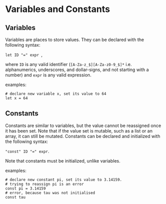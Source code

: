 # Variables and Constants

## Variables
Variables are places to store values. They can be declared with the following syntax:

`let ID "=" expr `,

where `ID` is any valid identifier (`[A-Za-z_$][A-Za-z0-9_$]*` i.e. alphanumerics, underscores, and dollar-signs, and not starting with a number) and `expr` is any valid expression.

examples:
```
# declare new variable x, set its value to 64
let x = 64
```

## Constants
Constants are similar to variables, but the value cannot be reassigned once it has been set. Note that if the value set is mutable, such as a list or an array, it can still be mutated. Constants can be declared and initialized with the following syntax:

`"const" ID "=" expr`.

Note that constants must be initialized, unlike variables. 

examples:
```
# declare new constant pi, set its value to 3.14159. 
# trying to reassign pi is an error
const pi = 3.14159  
# error, because tau was not initialised
const tau
```
